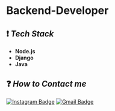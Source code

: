 # Backend-Developer

## ❗️ ***Tech Stack***
* **Node.js**
* **Django**
* **Java**


## ❓ ***How to Contact me***
[![Instagram Badge](https://img.shields.io/badge/-Instagram-dd2a7b?style=flat-square&logo=instagram&logoColor=white&link=https://www.instagram.com/y_o_u_h_y_u_n/)](https://www.instagram.com/y_o_u_h_y_u_n/)
[![Gmail Badge](https://img.shields.io/badge/-Gmail-d14836?style=flat-square&logo=Gmail&logoColor=white&link=mailto:doong3373@gmail.com)](mailto:doong3373@gmail.com)
